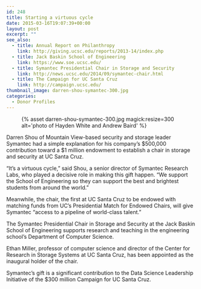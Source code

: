 ```yaml
---
id: 248
title: Starting a virtuous cycle
date: 2015-03-16T19:07:39+00:00
layout: post
excerpt: ""
see_also:
  - title: Annual Report on Philanthropy
    link: http://giving.ucsc.edu/reports/2013-14/index.php
  - title: Jack Baskin School of Engineering
    link: https://www.soe.ucsc.edu/
  - title: Symantec Presidential Chair in Storage and Security
    link: http://news.ucsc.edu/2014/09/symantec-chair.html
  - title: The Campaign for UC Santa Cruz
    link: http://campaign.ucsc.edu/
thumbnail_image: darren-shou-symantec-300.jpg
categories:
  - Donor Profiles
---
```

<figure class="inline-image right">
{% asset darren-shou-symantec-300.jpg magick:resize=300 alt='photo of Hayden White and Andrew Baird' %}
<figcaption></figcaption></figure>

Darren Shou of Mountain View-based security and storage leader Symantec had a simple explanation for his company&#8217;s $500,000 contribution toward a $1 million endowment to establish a chair in storage and security at UC Santa Cruz.

&#8220;It&#8217;s a virtuous cycle,&#8221; said Shou, a senior director of Symantec Research Labs, who played a decisive role in making this gift happen. &#8220;We support the School of Engineering so they can support the best and brightest students from around the world.&#8221;

Meanwhile, the chair, the first at UC Santa Cruz to be endowed with matching funds from UC&#8217;s Presidential Match for Endowed Chairs, will give Symantec &#8220;access to a pipeline of world-class talent.&#8221;

The Symantec Presidential Chair in Storage and Security at the Jack Baskin School of Engineering supports research and teaching in the engineering school&#8217;s Department of Computer Science.

Ethan Miller, professor of computer science and director of the Center for Research in Storage Systems at UC Santa Cruz, has been appointed as the inaugural holder of the chair.

Symantec&#8217;s gift is a significant contribution to the Data Science Leadership Initiative of the $300 million Campaign for UC Santa Cruz.
